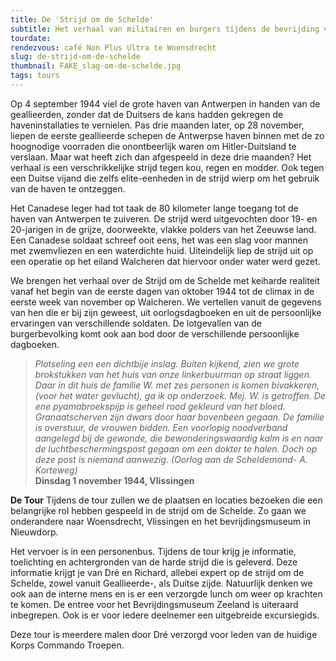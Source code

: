 ```yaml
---
title: De 'Strijd om de Schelde'
subtitle: Het verhaal van militairen en burgers tijdens de bevrijding van Zuidwest Nederland.
tourdate:
rendezvous: café Non Plus Ultra te Woensdrecht
slug: de-strijd-om-de-schelde
thumbnail: FAKE_slag-om-de-schelde.jpg
tags: tours
---
```


Op 4 september 1944 viel de grote haven van Antwerpen in handen van de geallieerden, zonder dat de Duitsers de kans hadden gekregen de haveninstallaties te vernielen. Pas drie maanden later, op 28 november, liepen de eerste geallieerde schepen de Antwerpse haven binnen met de zo hoognodige voorraden die onontbeerlijk waren om Hitler-Duitsland te verslaan. Maar wat heeft zich dan afgespeeld in deze drie maanden? Het verhaal is een verschrikkelijke strijd tegen kou, regen en modder. Ook tegen een Duitse vijand die zelfs elite-eenheden in de strijd wierp om het gebruik van de haven te ontzeggen.

Het Canadese leger had tot taak de 80 kilometer lange toegang tot de haven van Antwerpen te zuiveren. De strijd werd uitgevochten door 19- en 20-jarigen in de grijze, doorweekte, vlakke polders van het Zeeuwse land. Een Canadese soldaat schreef ooit eens, het was een slag voor mannen met zwemvliezen en een waterdichte huid. Uiteindelijk liep de strijd uit op een operatie op het eiland Walcheren dat hiervoor onder water werd gezet.

We brengen het verhaal over de Strijd om de Schelde met keiharde realiteit vanaf het begin van de eerste dagen van oktober 1944 tot de climax in de eerste week van november op Walcheren. We vertellen vanuit de gegevens van hen die er bij zijn geweest, uit oorlogsdagboeken en uit de persoonlijke ervaringen van verschillende soldaten. De lotgevallen van de burgerbevolking komt ook aan bod door de verschillende persoonlijke dagboeken.

>*Plotseling een een dichtbije inslag. Buiten kijkend, zien we grote brokstukken van het huis van onze linkerbuurman op straat liggen. Daar in dit huis de familie W. met zes personen is komen bivakkeren, (voor het water gevlucht), ga ik op onderzoek. Mej. W. is getroffen. De ene pyamabroekspijp is geheel rood gekleurd van het bloed. Granaatscherven zijn dwars door haar bovenbeen gegaan. De familie is overstuur, de vrouwen bidden. Een voorlopig noodverband aangelegd bij de gewonde, die bewonderingswaardig kalm is en naar de luchtbeschermingspost gegaan om een dokter te halen. Doch op deze post is niemand aanwezig. (Oorlog aan de Scheldemond- A. Korteweg)*  
**Dinsdag 1 november 1944, Vlissingen**

**De Tour**
Tijdens de tour zullen we de plaatsen en locaties bezoeken die een belangrijke rol hebben gespeeld in de strijd om de Schelde. Zo gaan we onderandere naar Woensdrecht, Vlissingen en het bevrijdingsmuseum in Nieuwdorp. 

Het vervoer is in een personenbus. Tijdens de tour krijg je informatie, toelichting en achtergronden van de harde strijd die is geleverd. Deze informatie krijgt je van Dré en Richard, allebei expert op de strijd om de Schelde, zowel vanuit Geallieerde-, als Duitse zijde. Natuurlijk denken we ook aan de interne mens en is er een verzorgde lunch om weer op krachten te komen. De entree voor het Bevrijdingsmuseum Zeeland is uiteraard inbegrepen. Ook is er voor iedere deelnemer een uitgebreide excursiegids.

Deze tour is meerdere malen door Dré verzorgd voor leden van de huidige Korps Commando Troepen.